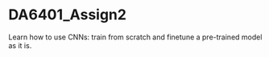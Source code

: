 # DA6401_Assign2
Learn how to use CNNs: train from scratch and finetune a pre-trained model as it is.
